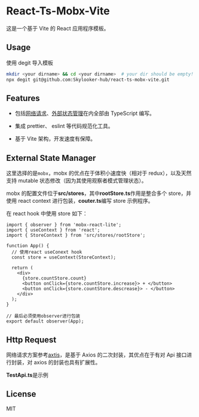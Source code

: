 # React-Ts-Mobx-Vite

这是一个基于 Vite 的 React 应用程序模板。

## Usage

使用 degit 导入模板

```bash
mkdir <your dirname> && cd <your dirname>  # your dir should be empty!
npx degit git@github.com:Skylooker-hub/react-ts-mobx-vite.git
```

## Features

- 包括[网络请求](#http-request)、[外部状态管理](#external-state-manager)在内全部由 TypeScript 编写。

- 集成 prettier、 eslint 等代码规范化工具。

- 基于 Vite 架构，开发速度有保障。

## External State Manager

这里选择的是`mobx`，mobx 的优点在于体积小速度快（相对于 redux），以及天然支持 mutable 状态修改（因为其使用观察者模式管理状态）。

mobx 的配置文件位于**src/stores**，其中**rootStore.ts**作用是整合多个 store，并使用 react context 进行包装，**couter.ts**编写 store 示例程序。

在 react hook 中使用 store 如下：

```tsx
import { observer } from 'mobx-react-lite';
import { useContext } from 'react';
import { StoreContext } from 'src/stores/rootStore';

function App() {
  // 使用react useConext hook
  const store = useContext(StoreContext);

  return (
    <div>
      {store.countStore.count}
      <button onClick={store.countStore.increase}> + </button>
      <button onClick={store.countStore.descrease}> - </button>
    </div>
  );
}

// 最后必须使用observer进行包装
export default observer(App);
```

## Http Request

网络请求方案参考[axtis](https://github.com/kinglisky/axits)，是基于 Axios 的二次封装，其优点在于有对 Api 接口进行封装，对 axios 的封装也具有扩展性。

**TestApi.ts**是示例

## License

MIT
